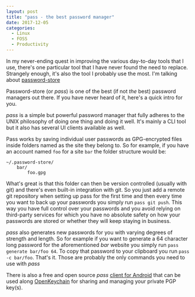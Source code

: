 ```yaml
---
layout: post
title: "pass - the best password manager"
date: 2017-12-05
categories:
  - Linux
  - FOSS
  - Productivity
---
```


In my never-ending quest in improving the various day-to-day tools that I use,
there's one particular tool that I have never found the need to replace.
Strangely enough, it's also the tool I probably use the most. I'm talking about
[password-store](https://github.com/rupa/password-store)

Password-store (or _pass_) is one of the best (if not _the_ best) password
managers out there. If you have never heard of it, here's a quick intro for you.

_pass_ is a simple but powerful password manager that fully adheres to the UNIX
philosophy of doing one thing and doing it well. It's mainly a CLI tool but it
also has several UI clients available as well.

Pass works by saving individual user passwords as GPG-encrypted files inside
folders named as the site they belong to. So for example, if you have an account
named `foo` for a site `bar` the folder structure would be:

    ~/.password-store/
        bar/
            foo.gpg
            
What's great is that this folder can then be version controlled (usually with
git) and there's even built-in integration with git. So you just add a remote
git repository when setting up pass for the first time and then every time you
want to back up your passwords you simply run `pass git push`. This way you have
full control over your passwords and you avoid relying on third-party services
for which you have no absolute safety on how your passwords are stored or
whether they will keep staying in business.

_pass_ also generates new passwords for you with varying degrees of strength and
length. So for example if you want to generate a 64 character long password for
the aforementioned _bar_ website you simply run `pass generate bar/foo 64`. To
copy that password to your clipboard you run `pass -c bar/foo`. That's it. Those
are probably the only commands you need to use with _pass_

There is also a free and open source _pass_ [client for
Android](https://f-droid.org/packages/com.zeapo.pwdstore/) that can be used
along
[OpenKeychain](https://f-droid.org/packages/org.sufficientlysecure.keychain/)
for sharing and managing your private PGP key(s).
